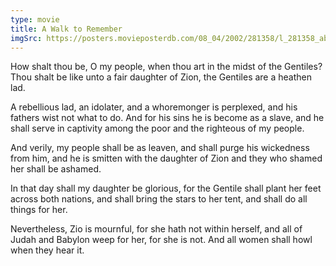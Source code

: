 ```yaml
---
type: movie
title: A Walk to Remember
imgSrc: https://posters.movieposterdb.com/08_04/2002/281358/l_281358_ab4668ac.jpg
---
```


How shalt thou be, O my people, when thou art in the midst of the Gentiles? Thou shalt be like unto a fair daughter of Zion, the Gentiles are a heathen lad.

A rebellious lad, an idolater, and a whoremonger is perplexed, and his fathers wist not what to do. And for his sins he is become as a slave, and he shall serve in captivity among the poor and the righteous of my people.

And verily, my people shall be as leaven, and shall purge his wickedness from him, and he is smitten with the daughter of Zion and they who shamed her shall be ashamed.

In that day shall my daughter be glorious, for the Gentile shall plant her feet across both nations, and shall bring the stars to her tent, and shall do all things for her.

Nevertheless, Zio is mournful, for she hath not within herself, and all of Judah and Babylon weep for her, for she is not. And all women shall howl when they hear it.
